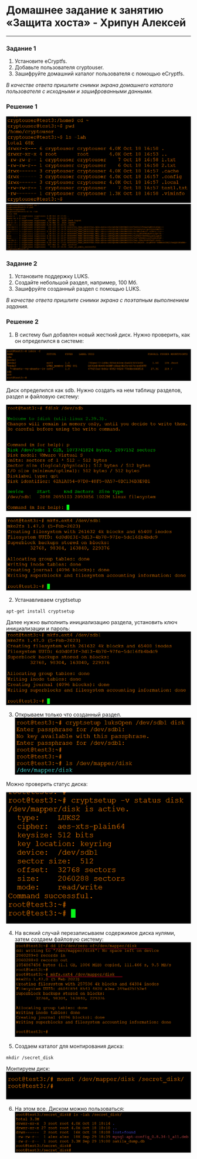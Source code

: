 # Домашнее задание к занятию «Защита хоста» - Хрипун Алексей

---

### Задание 1

1. Установите eCryptfs.
2. Добавьте пользователя cryptouser.
3. Зашифруйте домашний каталог пользователя с помощью eCryptfs.

*В качестве ответа пришлите снимки экрана домашнего каталога пользователя с исходными и зашифрованными данными.*

### Решение 1

![Открытый каталог](img/task1_1.png)
![Зашифрованный каталог](img/task1_2.png)


### Задание 2

1. Установите поддержку LUKS.
2. Создайте небольшой раздел, например, 100 Мб.
3. Зашифруйте созданный раздел с помощью LUKS.

*В качестве ответа пришлите снимки экрана с поэтапным выполнением задания.*

### Решение 2

1. В систему был добавлен новый жесткий диск. Нужно проверить, как он определился в системе:

![новый диск](img/task2_1.png)

Диск определился как sdb. Нужно создать на нем таблицу разделов, раздел и файловую систему:

![fdisk](img/task2_2.png)

![mkfs](img/task2_3.png)

2. Устанавливаем cryptsetup 
```
apt-get install cryptsetup
```

Далее нужно выполнить инициализацию раздела, установить ключ инициализации и пароль:
 ![Инициализация](img/task2_4.png)

3. Открываем только что созданный раздел.
![Open](img/task2_5.png)

Можно проверить статус диска:

![status](img/task2_6.png)

4. На всякий случай перезаписываем содержимое диска нулями, затем создаем файловую систему: 
![mkfs](img/task2_7.png)

5. Создаем каталог для монтирования диска:
```
mkdir /secret_disk
```
Монтируем диск:
![mount](img/task2_8.png)

6. На этом все. Диском можно пользоваться:
 ![files](img/task2_9.png)




